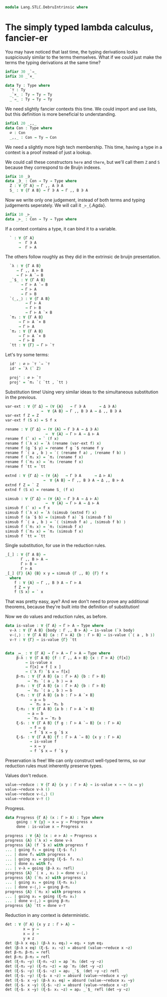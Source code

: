 <!--
```agda
open import 1Lab.HLevel.Closure
open import 1Lab.Prelude

open import Data.Maybe
open import Data.Bool
open import Data.Dec
open import Data.Fin
open import Data.Nat
open import Data.Sum
```
-->

```agda
module Lang.STLC.DebruIntrinsic where
```

# The simply typed lambda calculus, fancier-er

You may have noticed that last time, the typing
derivations looks suspiciously similar to the terms themselves.
What if we could just make the terms the typing derivations at the
same time?

```agda
infixr 30 _`⇒_
infix 30 _`×_

data Ty : Type where
  `⊤ : Ty
  _`×_ : Ty → Ty → Ty
  _`⇒_ : Ty → Ty → Ty
```

We need slightly fancier contexts this time. We could import and use
lists, but this definition is more beneficial to understanding.

```agda
infixl 20 _,,_
data Con : Type where
  ∅ : Con
  _,,_ : Con → Ty → Con
```

We need a slightly more high tech membership. This time, having a type
in a context is a proof instead of just a lookup.

We could call these constructors `here` and `there`, but we'll call them
`Z` and `S` because they correspond to de Bruijn indexes.

```agda
infix 10 _∋_
data _∋_ : Con → Ty → Type where
  Z : ∀ {Γ A} → Γ ,, A ∋ A
  S_ : ∀ {Γ A B} → Γ ∋ A → Γ ,, B ∋ A
```

Now we write only one judgement, instead of both terms and typing
judgements seperately. We will call it `_⊢_`{.Agda}.

```agda
infix 10 _⊢_
data _⊢_ : Con → Ty → Type where
```

If a context contains a type, it can bind it to a variable.

```agda
  ` : ∀ {Γ A}
      →  Γ ∋ A
      →  Γ ⊢ A
```

The others follow roughly as they did in the extrinsic de bruijn presentation.

```agda
  `λ : ∀ {Γ A B}
     → Γ ,, A ⊢ B
     → Γ ⊢ A `⇒ B
  _`$_ : ∀ {Γ A B}
       → Γ ⊢ A `⇒ B
       → Γ ⊢ A
       → Γ ⊢ B
  `⟨_,_⟩ : ∀ {Γ A B}
         → Γ ⊢ A
         → Γ ⊢ B
         → Γ ⊢ A `× B
  `π₁ : ∀ {Γ A B}
      → Γ ⊢ A `× B
      → Γ ⊢ A
  `π₂ : ∀ {Γ A B}
      → Γ ⊢ A `× B
      → Γ ⊢ B
  `tt : ∀ {Γ} → Γ ⊢ `⊤
```

Let's try some terms:


<!--
```agda
module Example-1 where
```
-->

```agda
  id' : ∅ ⊢ `⊤ `⇒ `⊤
  id' = `λ (` Z)

  proj' : ∅ ⊢ `⊤
  proj' = `π₁ `⟨ `tt , `tt ⟩
```


Substitution time! Using very similar ideas to the
simultaneous substitution in the previous.

```agda
var-ext : ∀ {Γ Δ} → (∀ {A}   → Γ ∋ A      → Δ ∋ A)
                →  ∀ {A B} → Γ ,, B ∋ A → Δ ,, B ∋ A
var-ext f Z = Z
var-ext f (S x) = S f x

rename : ∀ {Γ Δ} → (∀ {A} → Γ ∋ A → Δ ∋ A)
                  →  ∀ {A} → Γ ⊢ A → Δ ⊢ A
rename f (` x) = ` (f x)
rename f (`λ x) = `λ (rename (var-ext f) x)
rename f (g `$ y) = rename f g `$ rename f y
rename f `⟨ a , b ⟩ = `⟨ (rename f a) , (rename f b) ⟩
rename f (`π₁ x) = `π₁ (rename f x)
rename f (`π₂ x) = `π₂ (rename f x)
rename f `tt = `tt

extnd : ∀ {Γ Δ} → (∀ {A}   → Γ ∋ A      → Δ ⊢ A)
                 →  ∀ {A B} → Γ ,, B ∋ A → Δ ,, B ⊢ A
extnd f Z = ` Z
extnd f (S x) = rename S_ (f x)

simsub : ∀ {Γ Δ} → (∀ {A} → Γ ∋ A → Δ ⊢ A)
                  →  ∀ {A} → Γ ⊢ A → Δ ⊢ A
simsub f (` x) = f x
simsub f (`λ x) = `λ (simsub (extnd f) x)
simsub f (a `$ b) = (simsub f a) `$ (simsub f b)
simsub f `⟨ a , b ⟩ = `⟨ (simsub f a) , (simsub f b) ⟩
simsub f (`π₁ x) = `π₁ (simsub f x)
simsub f (`π₂ x) = `π₂ (simsub f x)
simsub f `tt = `tt
```

Single substitution, for use in the reduction rules.

```agda
_[_] : ∀ {Γ A B} →
       Γ ,, B ⊢ A →
       Γ ⊢ B →
       Γ ⊢ A
_[_] {Γ} {A} {B} x y = simsub {Γ ,, B} {Γ} f x
  where
    f : ∀ {A} → Γ ,, B ∋ A → Γ ⊢ A
    f Z = y
    f (S x) = ` x
```

That was pretty easy, aye? And we don't need to prove any additional
theorems, because they're built into the definition of substitution!

Now we do values and reduction rules, as before.

<!--
```agda
infix 10 _↦_
```
-->

```agda
data is-value : ∀ {Γ A} → Γ ⊢ A → Type where
  v-λ : ∀ {Γ A B} {body : Γ ,, B ⊢ A} → is-value (`λ body)
  v-⟨,⟩ : ∀ {Γ A B} {a : Γ ⊢ A} {b : Γ ⊢ B} → is-value (`⟨ a , b ⟩)
  v-⊤ : ∀ {Γ} → is-value {Γ} `tt


data _↦_ : ∀ {Γ A} → Γ ⊢ A → Γ ⊢ A → Type where
     β-λ : ∀ {Γ A B} {f : Γ ,, A ⊢ B} {x : Γ ⊢ A} {f[x]}
         → is-value x
         → f[x] ≡ f [ x ]
         → (`λ f) `$ x ↦ f[x]
     β-π₁ : ∀ {Γ A B} {a : Γ ⊢ A} {b : Γ ⊢ B}
          → `π₁ `⟨ a , b ⟩ ↦ a
     β-π₂ : ∀ {Γ A B} {a : Γ ⊢ A} {b : Γ ⊢ B}
          → `π₂ `⟨ a , b ⟩ ↦ b
     ξ-π₁ : ∀ {Γ A B} {a b : Γ ⊢ A `× B}
           → a ↦ b
           → `π₁ a ↦ `π₁ b
     ξ-π₂ : ∀ {Γ A B} {a b : Γ ⊢ A `× B}
          → a ↦ b
          → `π₂ a ↦ `π₂ b
     ξ-$ₗ : ∀ {Γ A B} {f g : Γ ⊢ A `⇒ B} {x : Γ ⊢ A}
           → f ↦ g
           → f `$ x ↦ g `$ x
     ξ-$ᵣ : ∀ {Γ A B} {f : Γ ⊢ A `⇒ B} {x y : Γ ⊢ A}
           → is-value f
           → x ↦ y
           → f `$ x ↦ f `$ y
```

Preservation is free! We can only construct well-typed terms,
so our reduction rules must inherently preserve types.

Values don't reduce.

```agda
value-¬reduce : ∀ {Γ A} {x y : Γ ⊢ A} → is-value x → ¬ (x ↦ y)
value-¬reduce v-λ ()
value-¬reduce v-⟨,⟩ ()
value-¬reduce v-⊤ ()
```

Progress.

```agda
data Progress {Γ A} (x : Γ ⊢ A) : Type where
     going : ∀ {y} → x ↦ y → Progress x
     done : is-value x → Progress x

progress : ∀ {A} (x : ∅ ⊢ A) → Progress x
progress {A} (`λ x) = done v-λ
progress {A} (f `$ x) with progress f
... | going f₁ = going (ξ-$ₗ f₁)
... | done f₁ with progress x
... | going x₁ = going (ξ-$ᵣ f₁ x₁)
... | done x₁ with f₁
... | v-λ = going (β-λ x₁ refl)
progress {A} `⟨ x , x₁ ⟩ = done v-⟨,⟩
progress {A} (`π₁ x) with progress x
... | going x₁ = going (ξ-π₁ x₁)
... | done v-⟨,⟩ = going β-π₁
progress {A} (`π₂ x) with progress x
... | going x₁ = going (ξ-π₂ x₁)
... | done v-⟨,⟩ = going β-π₂
progress {A} `tt = done v-⊤
```

Reduction in any context is deterministic.

```agda
det : ∀ {Γ A} {x y z : Γ ⊢ A} →
        x ↦ y →
        x ↦ z →
        y ≡ z
det (β-λ x eq₁) (β-λ x₁ eq₂) = eq₁ ∙ sym eq₂
det (β-λ x eq) (ξ-$ᵣ x₁ ~z) = absurd (value-¬reduce x ~z)
det β-π₁ β-π₁ = refl
det β-π₂ β-π₂ = refl
det (ξ-π₁ ~y) (ξ-π₁ ~z) = ap `π₁ (det ~y ~z)
det (ξ-π₂ ~y) (ξ-π₂ ~z) = ap `π₂ (det ~y ~z)
det (ξ-$ₗ ~y) (ξ-$ₗ ~z) = ap₂ _`$_ (det ~y ~z) refl
det (ξ-$ₗ ~y) (ξ-$ᵣ x ~z) = absurd (value-¬reduce x ~y)
det (ξ-$ᵣ x ~y) (β-λ x₁ eq) = absurd (value-¬reduce x₁ ~y)
det (ξ-$ᵣ x ~y) (ξ-$ₗ ~z) = absurd (value-¬reduce x ~z)
det (ξ-$ᵣ x ~y) (ξ-$ᵣ x₁ ~z) = ap₂ _`$_ refl (det ~y ~z)
```

